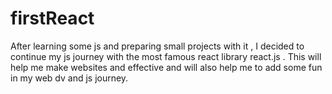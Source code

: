 # firstReact
After learning some js and preparing small projects with it , I decided to continue my js journey with the most famous react library react.js . This will help me make websites and effective and will also help me to add some fun in my web dv and js journey. 
